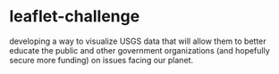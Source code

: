 # leaflet-challenge
developing a way to visualize USGS data that will allow them to better educate the public and other government organizations (and hopefully secure more funding) on issues facing our planet.
